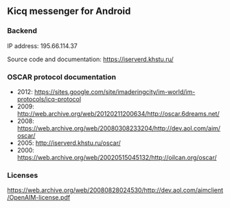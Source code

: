 ## Kicq messenger for Android

### Backend
IP address: 195.66.114.37

Source code and documentation:
https://iserverd.khstu.ru/

### OSCAR protocol documentation
- 2012: https://sites.google.com/site/imaderingcity/im-world/im-protocols/icq-protocol
- 2009: http://web.archive.org/web/20120211200634/http://oscar.6dreams.net/
- 2008: https://web.archive.org/web/20080308233204/http://dev.aol.com/aim/oscar/
- 2005: http://iserverd.khstu.ru/oscar/
- 2000: https://web.archive.org/web/20020515045132/http://oilcan.org/oscar/

### Licenses
https://web.archive.org/web/20080828024530/http://dev.aol.com/aimclient/OpenAIM-license.pdf

